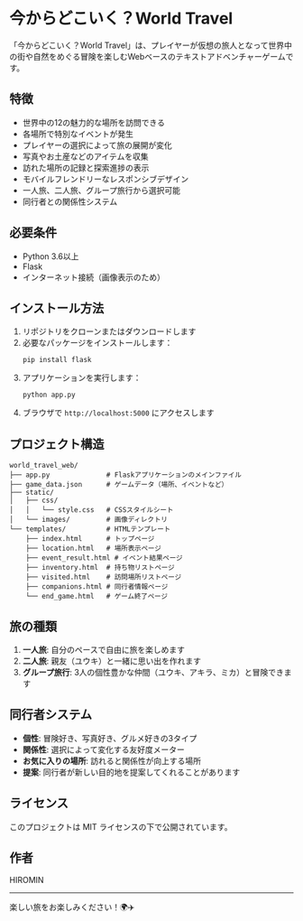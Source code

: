 # 今からどこいく？World Travel

「今からどこいく？World Travel」は、プレイヤーが仮想の旅人となって世界中の街や自然をめぐる冒険を楽しむWebベースのテキストアドベンチャーゲームです。

## 特徴

- 世界中の12の魅力的な場所を訪問できる
- 各場所で特別なイベントが発生
- プレイヤーの選択によって旅の展開が変化
- 写真やお土産などのアイテムを収集
- 訪れた場所の記録と探索進捗の表示
- モバイルフレンドリーなレスポンシブデザイン
- 一人旅、二人旅、グループ旅行から選択可能
- 同行者との関係性システム

## 必要条件

- Python 3.6以上
- Flask
- インターネット接続（画像表示のため）

## インストール方法

1. リポジトリをクローンまたはダウンロードします
2. 必要なパッケージをインストールします：
   ```
   pip install flask
   ```
3. アプリケーションを実行します：
   ```
   python app.py
   ```
4. ブラウザで `http://localhost:5000` にアクセスします

## プロジェクト構造

```
world_travel_web/
├── app.py              # Flaskアプリケーションのメインファイル
├── game_data.json      # ゲームデータ（場所、イベントなど）
├── static/
│   ├── css/
│   │   └── style.css   # CSSスタイルシート
│   └── images/         # 画像ディレクトリ
└── templates/          # HTMLテンプレート
    ├── index.html      # トップページ
    ├── location.html   # 場所表示ページ
    ├── event_result.html # イベント結果ページ
    ├── inventory.html  # 持ち物リストページ
    ├── visited.html    # 訪問場所リストページ
    ├── companions.html # 同行者情報ページ
    └── end_game.html   # ゲーム終了ページ
```

## 旅の種類

1. **一人旅**: 自分のペースで自由に旅を楽しめます
2. **二人旅**: 親友（ユウキ）と一緒に思い出を作れます
3. **グループ旅行**: 3人の個性豊かな仲間（ユウキ、アキラ、ミカ）と冒険できます

## 同行者システム

- **個性**: 冒険好き、写真好き、グルメ好きの3タイプ
- **関係性**: 選択によって変化する友好度メーター
- **お気に入りの場所**: 訪れると関係性が向上する場所
- **提案**: 同行者が新しい目的地を提案してくれることがあります

## ライセンス

このプロジェクトは MIT ライセンスの下で公開されています。

## 作者

HIROMIN

---

楽しい旅をお楽しみください！🌍✈️
